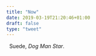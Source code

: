 ```yaml
---
title: "Now"
date: 2019-03-19T21:20:46+01:00
draft: false
type: "tweet"
---
```

<a href="https://itunes.apple.com/fr/album/dog-man-star-remastered-deluxe-edition/437206374" type="application/rss+xml" class="iconfont icon-music" title="rss"></a> &nbsp; Suede, *Dog Man Star*.


